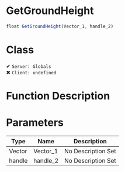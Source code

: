 # GetGroundHeight
```js
float GetGroundHeight(Vector_1, handle_2)
```
# Class
✔ `Server: Globals`  
✖ `Client: undefined`  

# Function Description

# Parameters
Type|Name|Description
--|--|--
Vector|Vector_1|No Description Set
handle|handle_2|No Description Set
